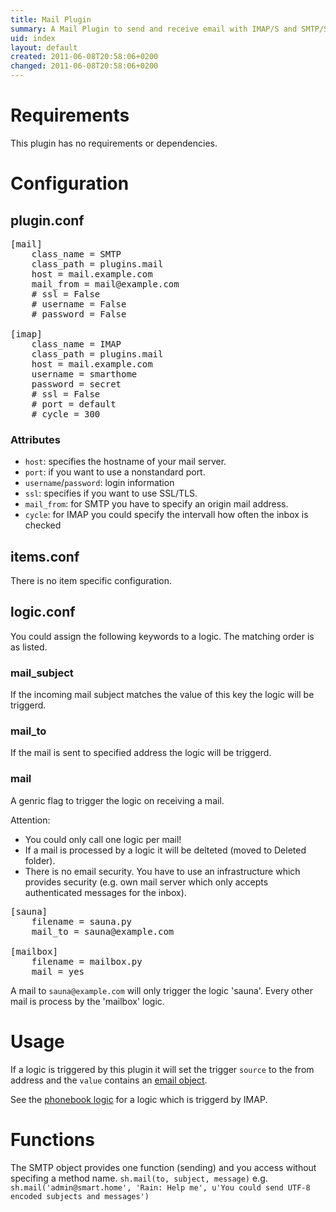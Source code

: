 ```yaml
---
title: Mail Plugin
summary: A Mail Plugin to send and receive email with IMAP/S and SMTP/S.
uid: index
layout: default
created: 2011-06-08T20:58:06+0200
changed: 2011-06-08T20:58:06+0200
---
```


Requirements
============
This plugin has no requirements or dependencies.

Configuration
=============

plugin.conf
-----------
<pre>
[mail]
    class_name = SMTP
    class_path = plugins.mail
    host = mail.example.com
    mail_from = mail@example.com
    # ssl = False
    # username = False
    # password = False

[imap]
    class_name = IMAP
    class_path = plugins.mail
    host = mail.example.com
    username = smarthome
    password = secret
    # ssl = False
    # port = default
    # cycle = 300
</pre>

### Attributes
  * `host`: specifies the hostname of your mail server.
  * `port`: if you want to use a nonstandard port.
  * `username`/`password`: login information
  * `ssl`: specifies if you want to use SSL/TLS.
  * `mail_from`: for SMTP you have to specify an origin mail address.
  * `cycle`: for IMAP you could specify the intervall how often the inbox is checked

## items.conf

There is no item specific configuration.

## logic.conf

You could assign the following keywords to a logic. The matching order is as listed.

### mail_subject
If the incoming mail subject matches the value of this key the logic will be triggerd.

### mail_to
If the mail is sent to specified address the logic will be triggerd.

### mail
A genric flag to trigger the logic on receiving a mail.

Attention:
   * You could only call one logic per mail!
   * If a mail is processed by a logic it will be delteted (moved to Deleted folder).
   * There is no email security. You have to use an infrastructure which provides security (e.g. own mail server which only accepts authenticated messages for the inbox).

<pre>
[sauna]
    filename = sauna.py
    mail_to = sauna@example.com

[mailbox]
    filename = mailbox.py
    mail = yes
</pre>

A mail to `sauna@example.com` will only trigger the logic 'sauna'. Every other mail is process by the 'mailbox' logic.

# Usage
If a logic is triggered by this plugin it will set the trigger `source` to the from address and the `value` contains an [email object](http://docs.python.org/2.6/library/email.message.html).

See the [phonebook logic](https://github.com/mknx/smarthome/wiki/Phonebook) for a logic which is triggerd by IMAP.

# Functions
The SMTP object provides one function (sending) and you access without specifing a method name.
`sh.mail(to, subject, message)` e.g. `sh.mail('admin@smart.home', 'Rain: Help me', u'You could send UTF-8 encoded subjects and messages')`
